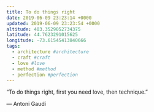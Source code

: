```yaml
---
title: To do things right
date: 2019-06-09 23:23:14 +0000
updated: 2019-06-09 23:23:54 +0000
altitude: 403.3529052734375
latitude: 44.7623291015625
longitude: -73.61545413840666
tags:
  - architecture #architecture
  - craft #craft
  - love #love
  - method #method
  - perfection #perfection
---
```

“To do things right,first you need love,then technique.”
— Antoni Gaudí